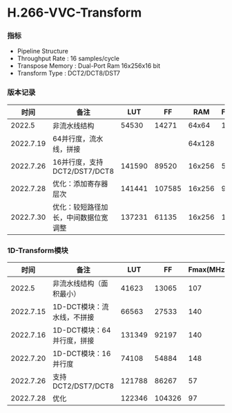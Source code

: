 # H.266-VVC-Transform

### 指标

- Pipeline Structure
- Throughput Rate : 16 samples/cycle
- Transpose Memory : Dual-Port Ram 16x256x16 bit 
- Transform Type : DCT2/DCT8/DST7

### 版本记录

| 时间      | 备注                                 | LUT    | FF     | RAM    | Fmax(MHz) |
| --------- | ------------------------------------ | ------ | ------ | ------ | --------- |
| 2022.5    | 非流水线结构                         | 54530  | 14271  | 64x64  | 107       |
| 2022.7.19 | 64并行度，流水线，拼接               |        |        | 64x128 |           |
| 2022.7.26 | 16并行度，支持DCT2/DST7/DCT8         | 141590 | 89520  | 16x256 | 51        |
| 2022.7.28 | 优化：添加寄存器层次                 | 141441 | 107585 | 16x256 | 97        |
| 2022.7.30 | 优化：较短路径加长，中间数据位宽调整 | 137231 | 61135  | 16x256 | 105       |

### 1D-Transform模块

| 时间      | 备注                       | LUT    | FF     | Fmax(MHz) |
| --------- | -------------------------- | ------ | ------ | --------- |
| 2022.5    | 非流水线结构（面积最小）   | 41623  | 13065  | 107       |
| 2022.7.15 | 1D-DCT模块：流水线，不拼接 | 66563  | 27533  | 140       |
| 2022.7.16 | 1D-DCT模块：64并行度，拼接 | 131349 | 92197  | 140       |
| 2022.7.20 | 1D-DCT模块：16并行度       | 74108  | 54884  | 148       |
| 2022.7.26 | 支持DCT2/DST7/DCT8         | 121788 | 86267  | 57        |
| 2022.7.28 | 优化                       | 122346 | 104326 | 97        |

